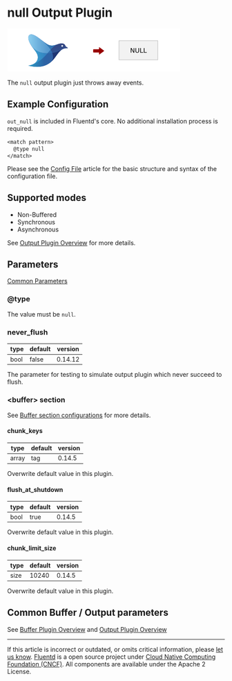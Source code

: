 # null Output Plugin

![](/images/plugins/output/null.png)

The `null` output plugin just throws away events.


## Example Configuration

`out_null` is included in Fluentd's core. No additional installation
process is required.

``` {.CodeRay}
<match pattern>
  @type null
</match>
```

Please see the [Config File](/configuration/config-file.md) article for the basic
structure and syntax of the configuration file.


## Supported modes

-   Non-Buffered
-   Synchronous
-   Asynchronous

See [Output Plugin Overview](/plugins/output/README.md) for more details.


## Parameters

[Common Parameters](/configuration/plugin-common-parameters.md)

### @type

The value must be `null`.


### never\_flush

|	   type |  default |  version	|
|------|---------|---------|
|	   bool | false | 0.14.12	|

The parameter for testing to simulate output plugin which never succeed
to flush.

### &lt;buffer&gt; section

See [Buffer section configurations](/configuration/buffer-section.md) for more details.

#### chunk\_keys

|	   type |   default |  version	|
|-------|---------|---------|
|	   array | tag | 0.14.5	|

Overwrite default value in this plugin.

#### flush\_at\_shutdown

|	   type |  default |  version	|
|------|---------|---------|
|	   bool | true | 0.14.5	|

Overwrite default value in this plugin.

#### chunk\_limit\_size

|	   type |  default |  version	|
|------|---------|---------|
|	   size | 10240 | 0.14.5	|

Overwrite default value in this plugin.


## Common Buffer / Output parameters

See [Buffer Plugin Overview](/plugins/buffer/README.md) and [Output Plugin Overview](/plugins/output/README.md)


------------------------------------------------------------------------

If this article is incorrect or outdated, or omits critical information, please [let us know](https://github.com/fluent/fluentd-docs/issues?state=open).
[Fluentd](http://www.fluentd.org/) is a open source project under [Cloud Native Computing Foundation (CNCF)](https://cncf.io/). All components are available under the Apache 2 License.

